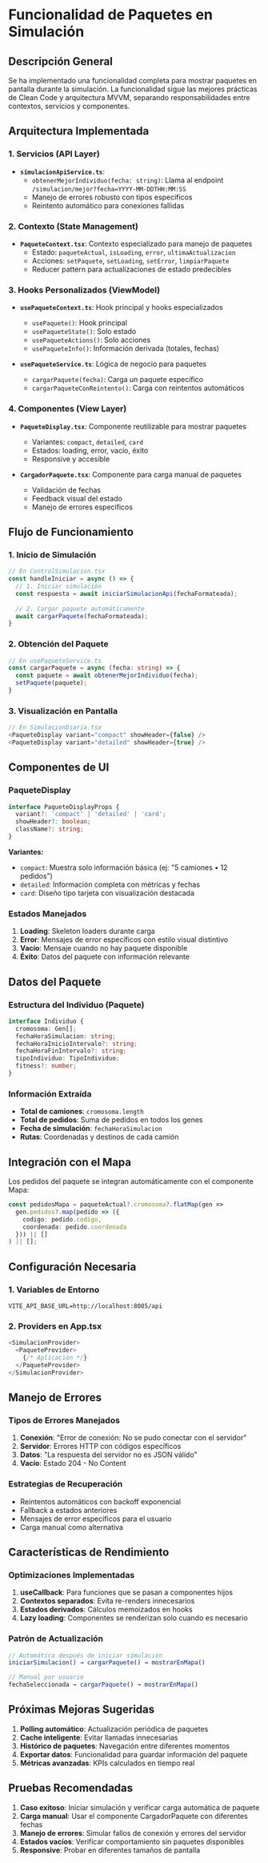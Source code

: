 # Funcionalidad de Paquetes en Simulación

## Descripción General

Se ha implementado una funcionalidad completa para mostrar paquetes en pantalla durante la simulación. La funcionalidad sigue las mejores prácticas de Clean Code y arquitectura MVVM, separando responsabilidades entre contextos, servicios y componentes.

## Arquitectura Implementada

### 1. Servicios (API Layer)
- **`simulacionApiService.ts`**: 
  - `obtenerMejorIndividuo(fecha: string)`: Llama al endpoint `/simulacion/mejor?fecha=YYYY-MM-DDTHH:MM:SS`
  - Manejo de errores robusto con tipos específicos
  - Reintento automático para conexiones fallidas

### 2. Contexto (State Management)
- **`PaqueteContext.tsx`**: Contexto especializado para manejo de paquetes
  - Estado: `paqueteActual`, `isLoading`, `error`, `ultimaActualizacion`
  - Acciones: `setPaquete`, `setLoading`, `setError`, `limpiarPaquete`
  - Reducer pattern para actualizaciones de estado predecibles

### 3. Hooks Personalizados (ViewModel)
- **`usePaqueteContext.ts`**: Hook principal y hooks especializados
  - `usePaquete()`: Hook principal
  - `usePaqueteState()`: Solo estado
  - `usePaqueteActions()`: Solo acciones
  - `usePaqueteInfo()`: Información derivada (totales, fechas)

- **`usePaqueteService.ts`**: Lógica de negocio para paquetes
  - `cargarPaquete(fecha)`: Carga un paquete específico
  - `cargarPaqueteConReintento()`: Carga con reintentos automáticos

### 4. Componentes (View Layer)
- **`PaqueteDisplay.tsx`**: Componente reutilizable para mostrar paquetes
  - Variantes: `compact`, `detailed`, `card`
  - Estados: loading, error, vacío, éxito
  - Responsive y accesible

- **`CargadorPaquete.tsx`**: Componente para carga manual de paquetes
  - Validación de fechas
  - Feedback visual del estado
  - Manejo de errores específicos

## Flujo de Funcionamiento

### 1. Inicio de Simulación
```typescript
// En ControlSimulacion.tsx
const handleIniciar = async () => {
  // 1. Iniciar simulación
  const respuesta = await iniciarSimulacionApi(fechaFormateada);
  
  // 2. Cargar paquete automáticamente
  await cargarPaquete(fechaFormateada);
}
```

### 2. Obtención del Paquete
```typescript
// En usePaqueteService.ts
const cargarPaquete = async (fecha: string) => {
  const paquete = await obtenerMejorIndividuo(fecha);
  setPaquete(paquete);
}
```

### 3. Visualización en Pantalla
```typescript
// En SimulacionDiaria.tsx
<PaqueteDisplay variant="compact" showHeader={false} />
<PaqueteDisplay variant="detailed" showHeader={true} />
```

## Componentes de UI

### PaqueteDisplay
```typescript
interface PaqueteDisplayProps {
  variant?: 'compact' | 'detailed' | 'card';
  showHeader?: boolean;
  className?: string;
}
```

**Variantes:**
- `compact`: Muestra solo información básica (ej: "5 camiones • 12 pedidos")
- `detailed`: Información completa con métricas y fechas
- `card`: Diseño tipo tarjeta con visualización destacada

### Estados Manejados
1. **Loading**: Skeleton loaders durante carga
2. **Error**: Mensajes de error específicos con estilo visual distintivo
3. **Vacío**: Mensaje cuando no hay paquete disponible
4. **Éxito**: Datos del paquete con información relevante

## Datos del Paquete

### Estructura del Individuo (Paquete)
```typescript
interface Individuo {
  cromosoma: Gen[];
  fechaHoraSimulacion: string;
  fechaHoraInicioIntervalo?: string;
  fechaHoraFinIntervalo?: string;
  tipoIndividuo: TipoIndividuo;
  fitness?: number;
}
```

### Información Extraída
- **Total de camiones**: `cromosoma.length`
- **Total de pedidos**: Suma de pedidos en todos los genes
- **Fecha de simulación**: `fechaHoraSimulacion`
- **Rutas**: Coordenadas y destinos de cada camión

## Integración con el Mapa

Los pedidos del paquete se integran automáticamente con el componente Mapa:

```typescript
const pedidosMapa = paqueteActual?.cromosoma?.flatMap(gen => 
  gen.pedidos?.map(pedido => ({
    codigo: pedido.codigo,
    coordenada: pedido.coordenada
  })) || []
) || [];
```

## Configuración Necesaria

### 1. Variables de Entorno
```env
VITE_API_BASE_URL=http://localhost:8085/api
```

### 2. Providers en App.tsx
```typescript
<SimulacionProvider>
  <PaqueteProvider>
    {/* Aplicación */}
  </PaqueteProvider>
</SimulacionProvider>
```

## Manejo de Errores

### Tipos de Errores Manejados
1. **Conexión**: "Error de conexión: No se pudo conectar con el servidor"
2. **Servidor**: Errores HTTP con códigos específicos
3. **Datos**: "La respuesta del servidor no es JSON válido"
4. **Vacío**: Estado 204 - No Content

### Estrategias de Recuperación
- Reintentos automáticos con backoff exponencial
- Fallback a estados anteriores
- Mensajes de error específicos para el usuario
- Carga manual como alternativa

## Características de Rendimiento

### Optimizaciones Implementadas
1. **useCallback**: Para funciones que se pasan a componentes hijos
2. **Contextos separados**: Evita re-renders innecesarios
3. **Estados derivados**: Cálculos memoizados en hooks
4. **Lazy loading**: Componentes se renderizan solo cuando es necesario

### Patrón de Actualización
```typescript
// Automática después de iniciar simulación
iniciarSimulacion() → cargarPaquete() → mostrarEnMapa()

// Manual por usuario
fechaSeleccionada → cargarPaquete() → mostrarEnMapa()
```

## Próximas Mejoras Sugeridas

1. **Polling automático**: Actualización periódica de paquetes
2. **Cache inteligente**: Evitar llamadas innecesarias
3. **Histórico de paquetes**: Navegación entre diferentes momentos
4. **Exportar datos**: Funcionalidad para guardar información del paquete
5. **Métricas avanzadas**: KPIs calculados en tiempo real

## Pruebas Recomendadas

1. **Caso exitoso**: Iniciar simulación y verificar carga automática de paquete
2. **Carga manual**: Usar el componente CargadorPaquete con diferentes fechas
3. **Manejo de errores**: Simular fallos de conexión y errores del servidor
4. **Estados vacíos**: Verificar comportamiento sin paquetes disponibles
5. **Responsive**: Probar en diferentes tamaños de pantalla
